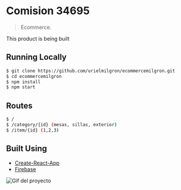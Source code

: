 # Comision 34695

> Ecommerce.

This product is being built

## Running Locally

```bash
$ git clone https://github.com/urielmilgron/ecommercemilgron.git
$ cd ecommercemilgron
$ npm install
$ npm start
```
## Routes

```bash
$ /
$ /category/{id} (mesas, sillas, exterior)
$ /item/{id} (1,2,3)
```

## Built Using

- [Create-React-App](https://create-react-app.dev/)
- [Firebase](https://firebase.com)

![Gif del proyecto](https://raw.githubusercontent.com/urielmilgron/ecommercemilgron/master/public/demo.gif)